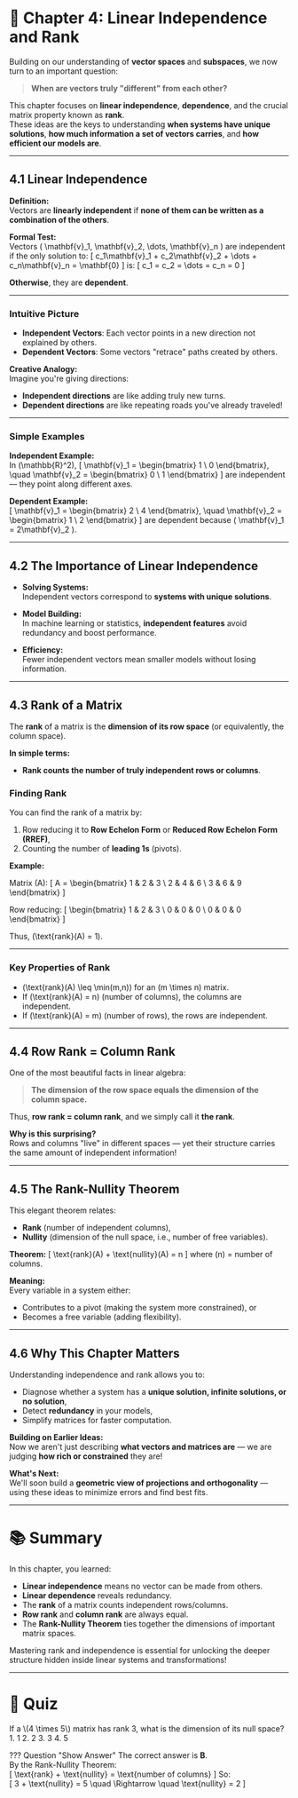 # 📘 Chapter 4: Linear Independence and Rank

Building on our understanding of **vector spaces** and **subspaces**, we now turn to an important question:  
> **When are vectors truly "different" from each other?**

This chapter focuses on **linear independence**, **dependence**, and the crucial matrix property known as **rank**.  
These ideas are the keys to understanding **when systems have unique solutions**, **how much information a set of vectors carries**, and **how efficient our models are**.

---

## 4.1 Linear Independence

**Definition:**  
Vectors are **linearly independent** if **none of them can be written as a combination of the others**.

**Formal Test:**  
Vectors \( \mathbf{v}_1, \mathbf{v}_2, \dots, \mathbf{v}_n \) are independent if the only solution to:
\[
c_1\mathbf{v}_1 + c_2\mathbf{v}_2 + \dots + c_n\mathbf{v}_n = \mathbf{0}
\]
is:
\[
c_1 = c_2 = \dots = c_n = 0
\]

**Otherwise**, they are **dependent**.

---

### Intuitive Picture

- **Independent Vectors**: Each vector points in a new direction not explained by others.
- **Dependent Vectors**: Some vectors "retrace" paths created by others.

**Creative Analogy:**  
Imagine you're giving directions:
- **Independent directions** are like adding truly new turns.
- **Dependent directions** are like repeating roads you've already traveled!

---

### Simple Examples

**Independent Example:**  
In \(\mathbb{R}^2\),
\[
\mathbf{v}_1 =
\begin{bmatrix}
1 \\
0
\end{bmatrix}, \quad
\mathbf{v}_2 =
\begin{bmatrix}
0 \\
1
\end{bmatrix}
\]
are independent — they point along different axes.

**Dependent Example:**  
\[
\mathbf{v}_1 =
\begin{bmatrix}
2 \\
4
\end{bmatrix}, \quad
\mathbf{v}_2 =
\begin{bmatrix}
1 \\
2
\end{bmatrix}
\]
are dependent because \( \mathbf{v}_1 = 2\mathbf{v}_2 \).

---

## 4.2 The Importance of Linear Independence

- **Solving Systems:**  
  Independent vectors correspond to **systems with unique solutions**.

- **Model Building:**  
  In machine learning or statistics, **independent features** avoid redundancy and boost performance.

- **Efficiency:**  
  Fewer independent vectors mean smaller models without losing information.

---

## 4.3 Rank of a Matrix

The **rank** of a matrix is the **dimension of its row space** (or equivalently, the column space).

**In simple terms:**  
- **Rank counts the number of truly independent rows or columns**.

### Finding Rank

You can find the rank of a matrix by:
1. Row reducing it to **Row Echelon Form** or **Reduced Row Echelon Form (RREF)**,
2. Counting the number of **leading 1s** (pivots).

**Example:**

Matrix \(A\):
\[
A =
\begin{bmatrix}
1 & 2 & 3 \\
2 & 4 & 6 \\
3 & 6 & 9
\end{bmatrix}
\]

Row reducing:
\[
\begin{bmatrix}
1 & 2 & 3 \\
0 & 0 & 0 \\
0 & 0 & 0
\end{bmatrix}
\]

Thus, \(\text{rank}(A) = 1\).

---

### Key Properties of Rank

- \(\text{rank}(A) \leq \min(m,n)\) for an \(m \times n\) matrix.
- If \(\text{rank}(A) = n\) (number of columns), the columns are independent.
- If \(\text{rank}(A) = m\) (number of rows), the rows are independent.

---

## 4.4 Row Rank = Column Rank

One of the most beautiful facts in linear algebra:

> **The dimension of the row space equals the dimension of the column space.**

Thus, **row rank = column rank**, and we simply call it **the rank**.

**Why is this surprising?**  
Rows and columns "live" in different spaces — yet their structure carries the same amount of independent information!

---

## 4.5 The Rank-Nullity Theorem

This elegant theorem relates:
- **Rank** (number of independent columns),
- **Nullity** (dimension of the null space, i.e., number of free variables).

**Theorem:**
\[
\text{rank}(A) + \text{nullity}(A) = n
\]
where \(n\) = number of columns.

**Meaning:**  
Every variable in a system either:
- Contributes to a pivot (making the system more constrained), or
- Becomes a free variable (adding flexibility).

---

## 4.6 Why This Chapter Matters

Understanding independence and rank allows you to:

- Diagnose whether a system has a **unique solution, infinite solutions, or no solution**,
- Detect **redundancy** in your models,
- Simplify matrices for faster computation.

**Building on Earlier Ideas:**  
Now we aren't just describing **what vectors and matrices are** — we are judging **how rich or constrained** they are!

**What's Next:**  
We'll soon build a **geometric view of projections and orthogonality** — using these ideas to minimize errors and find best fits.

---

# 📚 Summary

In this chapter, you learned:

- **Linear independence** means no vector can be made from others.
- **Linear dependence** reveals redundancy.
- The **rank** of a matrix counts independent rows/columns.
- **Row rank** and **column rank** are always equal.
- The **Rank-Nullity Theorem** ties together the dimensions of important matrix spaces.

Mastering rank and independence is essential for unlocking the deeper structure hidden inside linear systems and transformations!

---

# 🧠 Quiz

<div class="upper-alpha" markdown>
If a \(4 \times 5\) matrix has rank 3, what is the dimension of its null space?
1. 1
2. 2
3. 3
4. 5
</div>

??? Question "Show Answer"
    The correct answer is **B**.  
    By the Rank-Nullity Theorem:  
    \[
    \text{rank} + \text{nullity} = \text{number of columns}
    \]
    So:  
    \[
    3 + \text{nullity} = 5
    \quad \Rightarrow \quad
    \text{nullity} = 2
    \]
